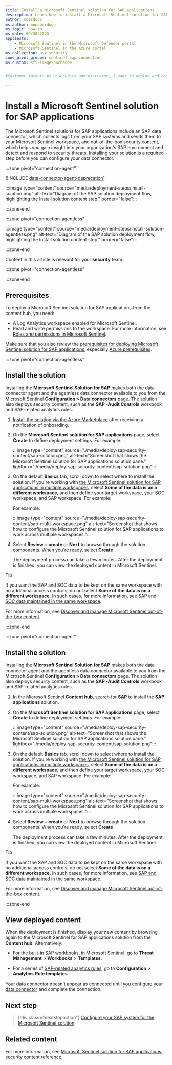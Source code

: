 ```yaml
---
title: Install a Microsoft Sentinel solution for SAP applications
description: Learn how to install a Microsoft Sentinel solution for SAP applications from the content hub to your Log Analytics workspace enabled for Microsoft Sentinel.
author: mberdugo
ms.author: monaberdugo
ms.topic: how-to
ms.date: 09/30/2025
appliesto:
    - Microsoft Sentinel in the Microsoft Defender portal
    - Microsoft Sentinel in the Azure portal
ms.collection: usx-security
zone_pivot_groups: sentinel-sap-connection
ms.custom: sfi-image-nochange


#Customer intent: As a security administrator, I want to deploy and configure security monitoring for SAP applications using Microsoft Sentinel so that I can enhance the security posture and threat detection capabilities of my SAP environment.

---
```


# Install a Microsoft Sentinel solution for SAP applications

The Microsoft Sentinel solutions for SAP applications include an SAP data connector, which collects logs from your SAP systems and sends them to your Microsoft Sentinel workspace, and out-of-the-box security content, which helps you gain insight into your organization's SAP environment and detect and respond to security threats. Installing your solution is a required step before you can configure your data connector.

:::zone pivot="connection-agent"

[!INCLUDE [data-connector-agent-deprecation](../includes/data-connector-agent-deprecation.md)]

:::image type="content" source="media/deployment-steps/install-solution.png" alt-text="Diagram of the SAP solution deployment flow, highlighting the Install solution content step." border="false":::

:::zone-end

:::zone pivot="connection-agentless"

:::image type="content" source="media/deployment-steps/install-solution-agentless.png" alt-text="Diagram of the SAP solution deployment flow, highlighting the Install solution content step." border="false":::

:::zone-end

Content in this article is relevant for your **security** team.

:::zone pivot="connection-agentless"

:::zone-end

## Prerequisites

To deploy a Microsoft Sentinel solution for SAP applications from the content hub, you need:

- A Log Analytics workspace enabled for Microsoft Sentinel.
- Read and write permissions to the workspace. For more information, see [Roles and permissions in Microsoft Sentinel](../roles.md).

Make sure that you also review the [prerequisites for deploying Microsoft Sentinel solution for SAP applications](prerequisites-for-deploying-sap-continuous-threat-monitoring.md), especially [Azure prerequisites](prerequisites-for-deploying-sap-continuous-threat-monitoring.md#azure-prerequisites).

:::zone pivot="connection-agentless"

## Install the solution

Installing the **Microsoft Sentinel Solution for SAP** makes both the data connector agent and the agentless data connector available to you from the Microsoft Sentinel **Configuration > Data connectors** page. The solution also deploys security content, such as the **SAP -Audit Controls** workbook and SAP-related analytics rules.
 
1. [Install the solution via the Azure Marketplace](https://portal.azure.com/#create/sentinel4sap.sentinel4sap-previewsentinel4sap) after receiving a notification of onboarding. 
 
1. On the **Microsoft Sentinel solution for SAP applications** page, select **Create** to define deployment settings. For example:

    :::image type="content" source="./media/deploy-sap-security-content/sap-solution.png" alt-text="Screenshot that shows the Microsoft Sentinel solution for SAP applications solution pane." lightbox="./media/deploy-sap-security-content/sap-solution.png":::

1. On the default **Basics** tab, scroll down to select where to install the solution. If you're working with [the Microsoft Sentinel solution for SAP applications in multiple workspaces](cross-workspace.md), select **Some of the data is on a different workspace**, and then define your target workspace, your SOC workspace, and SAP workspace. For example:

    For example:

    :::image type="content" source="./media/deploy-sap-security-content/sap-multi-workspace.png" alt-text="Screenshot that shows how to configure the Microsoft Sentinel solution for SAP applications to work across multiple workspaces.":::

1. Select **Review + create** or **Next** to browse through the solution components. When you're ready, select **Create**

    The deployment process can take a few minutes. After the deployment is finished, you can view the deployed content in Microsoft Sentinel.

> [!TIP]
> If you want the SAP and SOC data to be kept on the same workspace with no additional access controls, do not select **Some of the data is on a different workspace**. In such cases, for more information, see [SAP and SOC data maintained in the same workspace](cross-workspace.md#sap-and-soc-data-maintained-in-the-same-workspace).

For more information, see [Discover and manage Microsoft Sentinel out-of-the-box content](../sentinel-solutions-deploy.md).

:::zone-end

:::zone pivot="connection-agent"

## Install the solution

Installing the **Microsoft Sentinel Solution for SAP** makes both the data connector agent and the agentless data connector available to you from the Microsoft Sentinel **Configuration > Data connectors** page. The solution also deploys security content, such as the **SAP -Audit Controls** workbook and SAP-related analytics rules.
 
1. In the Microsoft Sentinel **Content hub**, search for **SAP** to install the **SAP applications** solution. 
 
1. On the **Microsoft Sentinel solution for SAP applications** page, select **Create** to define deployment settings. For example:

    :::image type="content" source="./media/deploy-sap-security-content/sap-solution.png" alt-text="Screenshot that shows the Microsoft Sentinel solution for SAP applications solution pane." lightbox="./media/deploy-sap-security-content/sap-solution.png":::

1. On the default **Basics** tab, scroll down to select where to install the solution. If you're working with [the Microsoft Sentinel solution for SAP applications in multiple workspaces](cross-workspace.md), select **Some of the data is on a different workspace**, and then define your target workspace, your SOC workspace, and SAP workspace. For example:

    For example:

    :::image type="content" source="./media/deploy-sap-security-content/sap-multi-workspace.png" alt-text="Screenshot that shows how to configure the Microsoft Sentinel solution for SAP applications to work across multiple workspaces.":::

1. Select **Review + create** or **Next** to browse through the solution components. When you're ready, select **Create**

    The deployment process can take a few minutes. After the deployment is finished, you can view the deployed content in Microsoft Sentinel.

> [!TIP]
> If you want the SAP and SOC data to be kept on the same workspace with no additional access controls, do not select **Some of the data is on a different workspace**. In such cases, for more information, see [SAP and SOC data maintained in the same workspace](cross-workspace.md#sap-and-soc-data-maintained-in-the-same-workspace).

For more information, see [Discover and manage Microsoft Sentinel out-of-the-box content](../sentinel-solutions-deploy.md).

:::zone-end

## View deployed content

When the deployment is finished, display your new content by browsing again to the Microsoft Sentinel for SAP applications solution from the **Content hub**. Alternatively:

- For the [built-in SAP workbooks](sap-solution-security-content.md#built-in-workbooks), in Microsoft Sentinel, go to **Threat Management** > **Workbooks** > **Templates**.

- For a series of [SAP-related analytics rules](sap-solution-security-content.md#built-in-analytics-rules), go to **Configuration** > **Analytics** **Rule templates**.

Your data connector doesn't appear as connected until you [configure your data connector](deploy-data-connector-agent-container.md) and complete the connection.

## Next step

> [!div class="nextstepaction"]
> [Configure your SAP system for the Microsoft Sentinel solution](preparing-sap.md)

## Related content

For more information, see [Microsoft Sentinel solution for SAP applications: security content reference](sap-solution-security-content.md).
